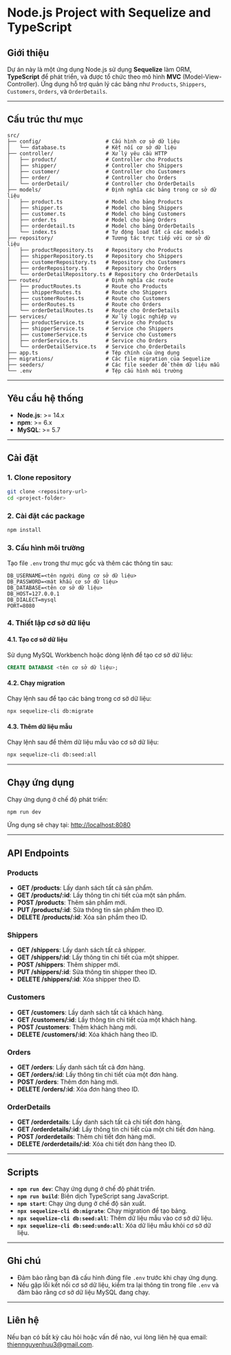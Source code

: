 # **Node.js Project with Sequelize and TypeScript**

## **Giới thiệu**
Dự án này là một ứng dụng Node.js sử dụng **Sequelize** làm ORM, **TypeScript** để phát triển, và được tổ chức theo mô hình **MVC** (Model-View-Controller). Ứng dụng hỗ trợ quản lý các bảng như `Products`, `Shippers`, `Customers`, `Orders`, và `OrderDetails`.

---

## **Cấu trúc thư mục**
```
src/
├── config/                     # Cấu hình cơ sở dữ liệu
│   └── database.ts             # Kết nối cơ sở dữ liệu
├── controller/                 # Xử lý yêu cầu HTTP
│   ├── product/                # Controller cho Products
│   ├── shipper/                # Controller cho Shippers
│   ├── customer/               # Controller cho Customers
│   ├── order/                  # Controller cho Orders
│   └── orderDetail/            # Controller cho OrderDetails
├── models/                     # Định nghĩa các bảng trong cơ sở dữ liệu
│   ├── product.ts              # Model cho bảng Products
│   ├── shipper.ts              # Model cho bảng Shippers
│   ├── customer.ts             # Model cho bảng Customers
│   ├── order.ts                # Model cho bảng Orders
│   ├── orderdetail.ts          # Model cho bảng OrderDetails
│   └── index.ts                # Tự động load tất cả các models
├── repository/                 # Tương tác trực tiếp với cơ sở dữ liệu
│   ├── productRepository.ts    # Repository cho Products
│   ├── shipperRepository.ts    # Repository cho Shippers
│   ├── customerRepository.ts   # Repository cho Customers
│   ├── orderRepository.ts      # Repository cho Orders
│   └── orderDetailRepository.ts # Repository cho OrderDetails
├── routes/                     # Định nghĩa các route
│   ├── productRoutes.ts        # Route cho Products
│   ├── shipperRoutes.ts        # Route cho Shippers
│   ├── customerRoutes.ts       # Route cho Customers
│   ├── orderRoutes.ts          # Route cho Orders
│   └── orderDetailRoutes.ts    # Route cho OrderDetails
├── services/                   # Xử lý logic nghiệp vụ
│   ├── productService.ts       # Service cho Products
│   ├── shipperService.ts       # Service cho Shippers
│   ├── customerService.ts      # Service cho Customers
│   ├── orderService.ts         # Service cho Orders
│   └── orderDetailService.ts   # Service cho OrderDetails
├── app.ts                      # Tệp chính của ứng dụng
├── migrations/                 # Các file migration của Sequelize
├── seeders/                    # Các file seeder để thêm dữ liệu mẫu
└── .env                        # Tệp cấu hình môi trường
```

---

## **Yêu cầu hệ thống**
- **Node.js**: >= 14.x
- **npm**: >= 6.x
- **MySQL**: >= 5.7

---

## **Cài đặt**

### **1. Clone repository**
```bash
git clone <repository-url>
cd <project-folder>
```

### **2. Cài đặt các package**
```bash
npm install
```

### **3. Cấu hình môi trường**
Tạo file `.env` trong thư mục gốc và thêm các thông tin sau:
```properties
DB_USERNAME=<tên người dùng cơ sở dữ liệu>
DB_PASSWORD=<mật khẩu cơ sở dữ liệu>
DB_DATABASE=<tên cơ sở dữ liệu>
DB_HOST=127.0.0.1
DB_DIALECT=mysql
PORT=8080
```

### **4. Thiết lập cơ sở dữ liệu**
#### **4.1. Tạo cơ sở dữ liệu**
Sử dụng MySQL Workbench hoặc dòng lệnh để tạo cơ sở dữ liệu:
```sql
CREATE DATABASE <tên cơ sở dữ liệu>;
```

#### **4.2. Chạy migration**
Chạy lệnh sau để tạo các bảng trong cơ sở dữ liệu:
```bash
npx sequelize-cli db:migrate
```

#### **4.3. Thêm dữ liệu mẫu**
Chạy lệnh sau để thêm dữ liệu mẫu vào cơ sở dữ liệu:
```bash
npx sequelize-cli db:seed:all
```

---

## **Chạy ứng dụng**
Chạy ứng dụng ở chế độ phát triển:
```bash
npm run dev
```

Ứng dụng sẽ chạy tại: [http://localhost:8080](http://localhost:8080)

---

## **API Endpoints**

### **Products**
- **GET /products**: Lấy danh sách tất cả sản phẩm.
- **GET /products/:id**: Lấy thông tin chi tiết của một sản phẩm.
- **POST /products**: Thêm sản phẩm mới.
- **PUT /products/:id**: Sửa thông tin sản phẩm theo ID.
- **DELETE /products/:id**: Xóa sản phẩm theo ID.

### **Shippers**
- **GET /shippers**: Lấy danh sách tất cả shipper.
- **GET /shippers/:id**: Lấy thông tin chi tiết của một shipper.
- **POST /shippers**: Thêm shipper mới.
- **PUT /shippers/:id**: Sửa thông tin shipper theo ID.
- **DELETE /shippers/:id**: Xóa shipper theo ID.

### **Customers**
- **GET /customers**: Lấy danh sách tất cả khách hàng.
- **GET /customers/:id**: Lấy thông tin chi tiết của một khách hàng.
- **POST /customers**: Thêm khách hàng mới.
- **DELETE /customers/:id**: Xóa khách hàng theo ID.

### **Orders**
- **GET /orders**: Lấy danh sách tất cả đơn hàng.
- **GET /orders/:id**: Lấy thông tin chi tiết của một đơn hàng.
- **POST /orders**: Thêm đơn hàng mới.
- **DELETE /orders/:id**: Xóa đơn hàng theo ID.

### **OrderDetails**
- **GET /orderdetails**: Lấy danh sách tất cả chi tiết đơn hàng.
- **GET /orderdetails/:id**: Lấy thông tin chi tiết của một chi tiết đơn hàng.
- **POST /orderdetails**: Thêm chi tiết đơn hàng mới.
- **DELETE /orderdetails/:id**: Xóa chi tiết đơn hàng theo ID.

---

## **Scripts**
- **`npm run dev`**: Chạy ứng dụng ở chế độ phát triển.
- **`npm run build`**: Biên dịch TypeScript sang JavaScript.
- **`npm start`**: Chạy ứng dụng ở chế độ sản xuất.
- **`npx sequelize-cli db:migrate`**: Chạy migration để tạo bảng.
- **`npx sequelize-cli db:seed:all`**: Thêm dữ liệu mẫu vào cơ sở dữ liệu.
- **`npx sequelize-cli db:seed:undo:all`**: Xóa dữ liệu mẫu khỏi cơ sở dữ liệu.

---

## **Ghi chú**
- Đảm bảo rằng bạn đã cấu hình đúng file `.env` trước khi chạy ứng dụng.
- Nếu gặp lỗi kết nối cơ sở dữ liệu, kiểm tra lại thông tin trong file `.env` và đảm bảo rằng cơ sở dữ liệu MySQL đang chạy.

---

## **Liên hệ**
Nếu bạn có bất kỳ câu hỏi hoặc vấn đề nào, vui lòng liên hệ qua email: [thiennguyenhuu3@gmail.com](mailto:thiennguyenhuu3@gmail.com).